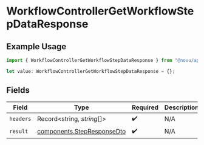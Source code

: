 # WorkflowControllerGetWorkflowStepDataResponse

## Example Usage

```typescript
import { WorkflowControllerGetWorkflowStepDataResponse } from "@novu/api/models/operations";

let value: WorkflowControllerGetWorkflowStepDataResponse = {};
```

## Fields

| Field                                                                    | Type                                                                     | Required                                                                 | Description                                                              |
| ------------------------------------------------------------------------ | ------------------------------------------------------------------------ | ------------------------------------------------------------------------ | ------------------------------------------------------------------------ |
| `headers`                                                                | Record<string, *string*[]>                                               | :heavy_check_mark:                                                       | N/A                                                                      |
| `result`                                                                 | [components.StepResponseDto](../../models/components/stepresponsedto.md) | :heavy_check_mark:                                                       | N/A                                                                      |